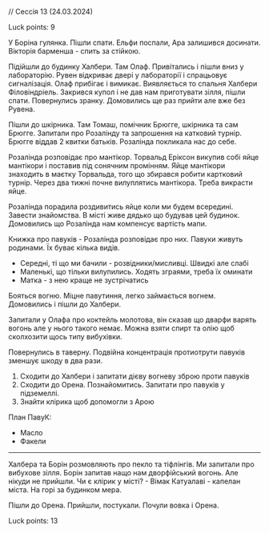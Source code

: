 

// Сессія 13 (24.03.2024)

Luck points: 9

У Боріна гулянка. Пішли спати. Ельфи поспали, Ара залишився досинати.
Вікторія барменша - спить за стійкою.

Підійшли до будинку Халбери. Там Олаф. Привітались і пішли вниз у лабораторію.
Рувен відкриває двері у лабораторії і спрацьовує сигналізація. Олаф прибігає і вимикає. Виявляється то спальня Халбери Філовіндріель.
Закрився купол і не дав нам приготувати зілля, пішли спати. Повернулись зранку. Домовились ще раз прийти але вже без Рувена.

Пішли до шкірника. Там Томаш, помічник Брюгге, шкірника та сам Брюгге. Запитали про Розалінду та запрошення на катковий турнір.
Брюгге віддав 2 квитки батьків. Розалінда покликала нас до себе.

Розалінда розповідає про мантікор. Торвальд Еріксон викупив собі яйце мантікори і поставив під сонячним промінням. 
Яйце мантікори знаходить в маєтку Торвальда, того що збирався робити картковий турнір. 
Через два тижні почне вилуплятись мантікора. Треба викрасти яйце.

Розалінда порадила роздивитись яйце коли ми будем всередині. Завести знайомства. В місті живе дядько що будував цей будинок. 
Домовились що Розалінда нам компенсує вартість мапи.

Книжка про павуків - Розалінда розповідає про них. 
Павуки живуть родинами. Їх буває кілька видів. 
- Середні, ті що ми бачили - розвідники/мисливці. Швидкі але слабі
- Маленькі, що тільки вилупились. Ходять зграями, треба їх оминати
- Матка - з нею краще не зустрічатись

Бояться вогню. Міцне павутиння, легко займається вогнем. Домовились і пішли до Халбери.

Запитали у Олафа про коктейль молотова, він сказав що дварфи варять вогонь але у нього такого немає.
Можна взяти спирт та олію щоб сколхозити щось типу вибухівки.

Повернулись в таверну.
Подвійна концентрація протиотрути павуків зменшує шкоду в два рази.

1) Сходити до Халбери і запитати дієву вогневу зброю проти павуків
2) Сходити до Орена. Познайомитись. Запитати про павуків у підземеллі.
3) Знайти клірика щоб допомогли з Арою

План ПавуК:

* Масло
* Факели


------------------------

Халбера та Борін розмовляють про пекло та тіфлінгів.
Ми запитали про вибухове зілля. Борін запитав нащо нам дворфійський вогонь. Але нікуди не прийшли.
Чи є клірик у місті? - Вімак Катуалаві - капелан міста. На горі за будинком мера.

Пішли до Орена. Прийшли, постукали. Почули вовка і Орена.

Luck points: 13
